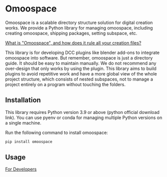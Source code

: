 # Omoospace

Omoospace is a scalable directory structure solution for digital creation works. We provide a Python library for managing omoospace, including creating omoospace, shipping packages, setting subspace, etc.

[What is "Omoospace", and how does it rule all your creation files?](https://omoolab.github.io/omoospace/latest/omoospace/)

This library is for developing DCC plugins like blender add-ons to integrate omoospace into software. But remember, omoospace is just a directory guide. It should be easy to maintain manually. We do not recommend any over-design that only works by using the plugin. This library aims to build plugins to avoid repetitive work and have a more global view of the whole project structure, which consists of nested subspaces, not to manage a project entirely on a program without touching the folders.

## Installation

This library requires Python version 3.9 or above (python official download link). You can use pyenv or conda for managing multiple Python versions on a single machine.

Run the following command to install omoospace:

```bash
pip install omoospace
```

## Usage

[For Developers](https://omoolab.github.io/omoospace/latest/developers/)